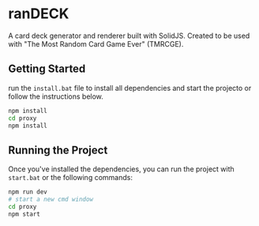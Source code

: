 # ranDECK

A card deck generator and renderer built with SolidJS. Created to be used with "The Most Random Card Game Ever" (TMRCGE).

## Getting Started

run the `install.bat` file to install all dependencies and start the projecto or follow the instructions below.
```bash
npm install
cd proxy
npm install
```

## Running the Project
Once you've installed the dependencies, you can run the project with `start.bat` or the following commands:
```bash
npm run dev
# start a new cmd window
cd proxy
npm start
```
